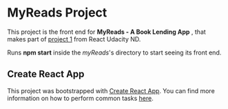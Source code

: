 # MyReads Project

This project is the front end for __MyReads - A Book Lending App__ , that makes part of [project 1](https://review.udacity.com/#!/rubrics/1093/view) from React Udacity ND.

Runs __npm start__ inside the _myReads_'s directory to start seeing its front end.


## Create React App

This project was bootstrapped with [Create React App](https://github.com/facebookincubator/create-react-app). You can find more information on how to perform common tasks [here](https://github.com/facebookincubator/create-react-app/blob/master/packages/react-scripts/template/README.md).
